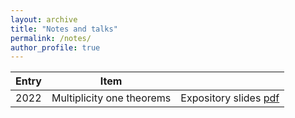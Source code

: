 ```yaml
---
layout: archive
title: "Notes and talks"
permalink: /notes/
author_profile: true
---
```



| Entry            | Item                       |                                                              |
| -----------------| ---------------------------|------------------------------------------------------------- |
| 2022             | Multiplicity one theorems  | Expository slides [pdf](files/Multiplicity_one_theorems.pdf)  |
